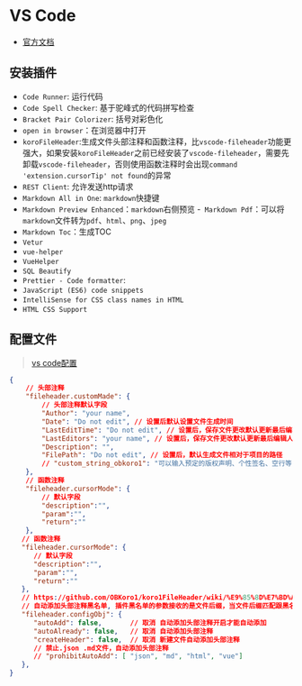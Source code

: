 # VS Code

- [官方文档](https://code.visualstudio.com)

## 安装插件
- `Code Runner`: 运行代码
- `Code Spell Checker`: 基于驼峰式的代码拼写检查
- `Bracket Pair Colorizer`: 括号对彩色化
- `open in browser`：在浏览器中打开
- `koroFileHeader`:生成文件头部注释和函数注释，比`vscode-fileheader`功能更强大，如果安装`koroFileHeader`之前已经安装了`vscode-fileheader`，需要先卸载`vscode-fileheader`，否则使用函数注释时会出现`command 'extension.cursorTip' not found`的异常
- `REST Client`: 允许发送http请求
- `Markdown All in One`: `markdown`快捷键
- `Markdown Preview Enhanced`：`markdown`右侧预览
-` Markdown Pdf`：可以将`markdown`文件转为`pdf`、`html`、`png`、`jpeg`
- `Markdown Toc`：生成TOC
- `Vetur`
- `vue-helper`
- `VueHelper`
- `SQL Beautify`
- `Prettier - Code formatter`:
- `JavaScript (ES6) code snippets`
- `IntelliSense for CSS class names in HTML`
- `HTML CSS Support`

## 配置文件
> [vs code配置](https://github.com/OBKoro1/koro1FileHeader/wiki/%E9%85%8D%E7%BD%AE)
```json
{
    // 头部注释
    "fileheader.customMade": {
        // 头部注释默认字段
        "Author": "your name",
        "Date": "Do not edit", // 设置后默认设置文件生成时间
        "LastEditTime": "Do not edit", // 设置后，保存文件更改默认更新最后编辑时间
        "LastEditors": "your name", // 设置后，保存文件更改默认更新最后编辑人
        "Description": "",
        "FilePath": "Do not edit", // 设置后，默认生成文件相对于项目的路径
        // "custom_string_obkoro1": "可以输入预定的版权声明、个性签名、空行等"
    },
    // 函数注释
    "fileheader.cursorMode": {
        // 默认字段
        "description":"",
        "param":"",
        "return":""
    },
   // 函数注释
   "fileheader.cursorMode": {
      // 默认字段
      "description":"",
      "param":"",
      "return":""
   },
   // https://github.com/OBKoro1/koro1FileHeader/wiki/%E9%85%8D%E7%BD%AE
   // 自动添加头部注释黑名单, 插件黑名单的参数接收的是文件后缀，当文件后缀匹配跟黑名单数组内的元素匹配时，该文件不会自动添加头部注释
   "fileheader.configObj": {
      "autoAdd": false,       // 取消 自动添加头部注释开启才能自动添加
      "autoAlready": false,   // 取消 自动添加头部注释
      "createHeader": false,  // 取消 新建文件自动添加头部注释
      // 禁止.json .md文件，自动添加头部注释
      // "prohibitAutoAdd": [ "json", "md", "html", "vue"]
   },
}
```
